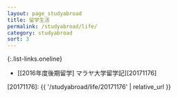 ```yaml
---
layout: page_studyabroad
title: 留学生活
permalink: /studyabroad/life/
category: studyabroad
sort: 3
---
```


{:.list-links.oneline}
*   [[2016年度後期留学] マラヤ大学留学記][20171176]


[20171176]: {{ '/studyabroad/life/20171176' | relative_url }}
